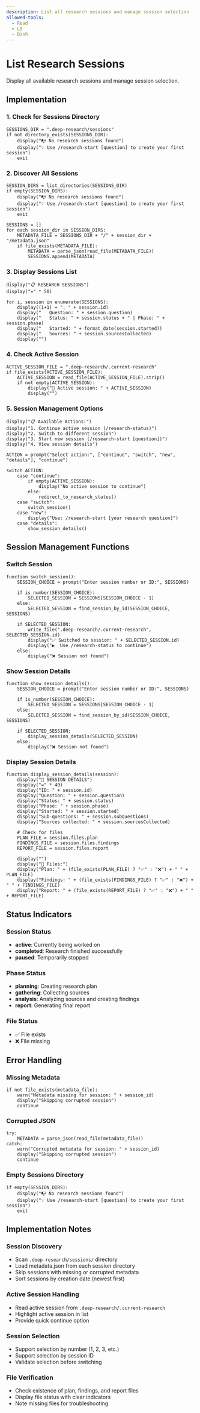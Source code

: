 ```yaml
---
description: List all research sessions and manage session selection
allowed-tools:
  - Read
  - LS
  - Bash
---
```


# List Research Sessions

Display all available research sessions and manage session selection.

## Implementation

### 1. Check for Sessions Directory
```
SESSIONS_DIR = ".deep-research/sessions"
if not directory_exists(SESSIONS_DIR):
    display("📭 No research sessions found")
    display("💡 Use /research-start [question] to create your first session")
    exit
```

### 2. Discover All Sessions
```
SESSION_DIRS = list_directories(SESSIONS_DIR)
if empty(SESSION_DIRS):
    display("📭 No research sessions found")
    display("💡 Use /research-start [question] to create your first session")
    exit

SESSIONS = []
for each session_dir in SESSION_DIRS:
    METADATA_FILE = SESSIONS_DIR + "/" + session_dir + "/metadata.json"
    if file_exists(METADATA_FILE):
        METADATA = parse_json(read_file(METADATA_FILE))
        SESSIONS.append(METADATA)
```

### 3. Display Sessions List
```
display("📋 RESEARCH SESSIONS")
display("=" * 50)

for i, session in enumerate(SESSIONS):
    display((i+1) + ". " + session.id)
    display("   Question: " + session.question)
    display("   Status: " + session.status + " | Phase: " + session.phase)
    display("   Started: " + format_date(session.started))
    display("   Sources: " + session.sourcesCollected)
    display("")
```

### 4. Check Active Session
```
ACTIVE_SESSION_FILE = ".deep-research/.current-research"
if file_exists(ACTIVE_SESSION_FILE):
    ACTIVE_SESSION = read_file(ACTIVE_SESSION_FILE).strip()
    if not empty(ACTIVE_SESSION):
        display("🔬 Active session: " + ACTIVE_SESSION)
        display("")
```

### 5. Session Management Options
```
display("📋 Available Actions:")
display("1. Continue active session (/research-status)")
display("2. Switch to different session")
display("3. Start new session (/research-start [question])")
display("4. View session details")

ACTION = prompt("Select action:", ["continue", "switch", "new", "details"], "continue")

switch ACTION:
    case "continue":
        if empty(ACTIVE_SESSION):
            display("No active session to continue")
        else:
            redirect_to_research_status()
    case "switch":
        switch_session()
    case "new":
        display("Use: /research-start [your research question]")
    case "details":
        show_session_details()
```

## Session Management Functions

### Switch Session
```
function switch_session():
    SESSION_CHOICE = prompt("Enter session number or ID:", SESSIONS)
    
    if is_number(SESSION_CHOICE):
        SELECTED_SESSION = SESSIONS[SESSION_CHOICE - 1]
    else:
        SELECTED_SESSION = find_session_by_id(SESSION_CHOICE, SESSIONS)
    
    if SELECTED_SESSION:
        write_file(".deep-research/.current-research", SELECTED_SESSION.id)
        display("✅ Switched to session: " + SELECTED_SESSION.id)
        display("▶️  Use /research-status to continue")
    else:
        display("❌ Session not found")
```

### Show Session Details
```
function show_session_details():
    SESSION_CHOICE = prompt("Enter session number or ID:", SESSIONS)
    
    if is_number(SESSION_CHOICE):
        SELECTED_SESSION = SESSIONS[SESSION_CHOICE - 1]
    else:
        SELECTED_SESSION = find_session_by_id(SESSION_CHOICE, SESSIONS)
    
    if SELECTED_SESSION:
        display_session_details(SELECTED_SESSION)
    else:
        display("❌ Session not found")
```

### Display Session Details
```
function display_session_details(session):
    display("🔬 SESSION DETAILS")
    display("=" * 40)
    display("ID: " + session.id)
    display("Question: " + session.question)
    display("Status: " + session.status)
    display("Phase: " + session.phase)
    display("Started: " + session.started)
    display("Sub-questions: " + session.subQuestions)
    display("Sources collected: " + session.sourcesCollected)
    
    # Check for files
    PLAN_FILE = session.files.plan
    FINDINGS_FILE = session.files.findings
    REPORT_FILE = session.files.report
    
    display("")
    display("📁 Files:")
    display("Plan: " + (file_exists(PLAN_FILE) ? "✅" : "❌") + " " + PLAN_FILE)
    display("Findings: " + (file_exists(FINDINGS_FILE) ? "✅" : "❌") + " " + FINDINGS_FILE)
    display("Report: " + (file_exists(REPORT_FILE) ? "✅" : "❌") + " " + REPORT_FILE)
```

## Status Indicators

### Session Status
- **active**: Currently being worked on
- **completed**: Research finished successfully
- **paused**: Temporarily stopped

### Phase Status
- **planning**: Creating research plan
- **gathering**: Collecting sources
- **analysis**: Analyzing sources and creating findings
- **report**: Generating final report

### File Status
- ✅ File exists
- ❌ File missing

## Error Handling

### Missing Metadata
```
if not file_exists(metadata_file):
    warn("Metadata missing for session: " + session_id)
    display("Skipping corrupted session")
    continue
```

### Corrupted JSON
```
try:
    METADATA = parse_json(read_file(metadata_file))
catch:
    warn("Corrupted metadata for session: " + session_id)
    display("Skipping corrupted session")
    continue
```

### Empty Sessions Directory
```
if empty(SESSION_DIRS):
    display("📭 No research sessions found")
    display("💡 Use /research-start [question] to create your first session")
    exit
```

## Implementation Notes

### Session Discovery
- Scan `.deep-research/sessions/` directory
- Load metadata.json from each session directory
- Skip sessions with missing or corrupted metadata
- Sort sessions by creation date (newest first)

### Active Session Handling
- Read active session from `.deep-research/.current-research`
- Highlight active session in list
- Provide quick continue option

### Session Selection
- Support selection by number (1, 2, 3, etc.)
- Support selection by session ID
- Validate selection before switching

### File Verification
- Check existence of plan, findings, and report files
- Display file status with clear indicators
- Note missing files for troubleshooting